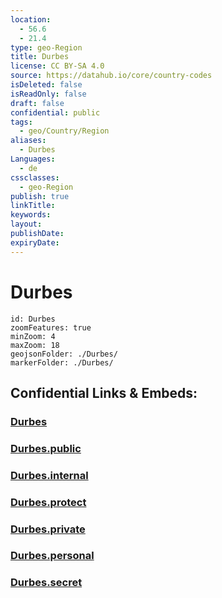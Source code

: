```yaml
---
location:
  - 56.6
  - 21.4
type: geo-Region
title: Durbes
license: CC BY-SA 4.0
source: https://datahub.io/core/country-codes
isDeleted: false
isReadOnly: false
draft: false
confidential: public
tags:
  - geo/Country/Region
aliases:
  - Durbes
Languages:
  - de
cssclasses:
  - geo-Region
publish: true
linkTitle:
keywords:
layout:
publishDate:
expiryDate:
---
```


# Durbes

```leaflet
id: Durbes
zoomFeatures: true 
minZoom: 4 
maxZoom: 18
geojsonFolder: ./Durbes/
markerFolder: ./Durbes/
```


## Confidential Links & Embeds: 

### [Durbes](/_Standards/Earth/Continent/Europe/Europe~North/Latvia/Counties/Durbes.md) 

### [Durbes.public](/_public/Earth/Continent/Europe/Europe~North/Latvia/Counties/Durbes.public.md) 

### [Durbes.internal](/_internal/Earth/Continent/Europe/Europe~North/Latvia/Counties/Durbes.internal.md) 

### [Durbes.protect](/_protect/Earth/Continent/Europe/Europe~North/Latvia/Counties/Durbes.protect.md) 

### [Durbes.private](/_private/Earth/Continent/Europe/Europe~North/Latvia/Counties/Durbes.private.md) 

### [Durbes.personal](/_personal/Earth/Continent/Europe/Europe~North/Latvia/Counties/Durbes.personal.md) 

### [Durbes.secret](/_secret/Earth/Continent/Europe/Europe~North/Latvia/Counties/Durbes.secret.md)

